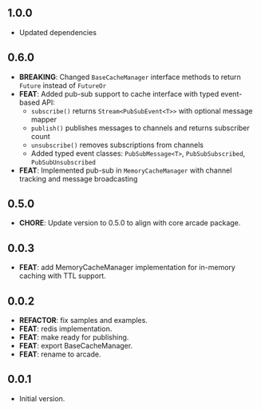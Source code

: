 ## 1.0.0

- Updated dependencies

## 0.6.0

- **BREAKING**: Changed `BaseCacheManager` interface methods to return `Future` instead of `FutureOr`
- **FEAT**: Added pub-sub support to cache interface with typed event-based API:
  - `subscribe()` returns `Stream<PubSubEvent<T>>` with optional message mapper
  - `publish()` publishes messages to channels and returns subscriber count
  - `unsubscribe()` removes subscriptions from channels
  - Added typed event classes: `PubSubMessage<T>`, `PubSubSubscribed`, `PubSubUnsubscribed`
- **FEAT**: Implemented pub-sub in `MemoryCacheManager` with channel tracking and message broadcasting

## 0.5.0

- **CHORE**: Update version to 0.5.0 to align with core arcade package.

## 0.0.3

- **FEAT**: add MemoryCacheManager implementation for in-memory caching with TTL support.

## 0.0.2

- **REFACTOR**: fix samples and examples.
- **FEAT**: redis implementation.
- **FEAT**: make ready for publishing.
- **FEAT**: export BaseCacheManager.
- **FEAT**: rename to arcade.

## 0.0.1

- Initial version.

